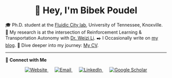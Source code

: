 <h1 align="center">👋 Hey, I'm Bibek Poudel</h1>

🎓 Ph.D. student at the [Fluidic City lab](), University of Tennessee, Knoxville.
🚀 My research is at the intersection of Reinforcement Learning & Transportation Autonomy with [Dr. Weizi Li](https://weizi-li.github.io).
✒️ I Occasionally write on [my blog](https://poudel-bibek.github.io/archives/).
📄 Dive deeper into my journey: [My CV](https://nbviewer.org/github/poudel-bibek/poudel-bibek.github.io/blob/main/data/others/Bibek_Poudel.pdf).

---

💬 **Connect with Me**
<p align="center">
  <a href="https://poudel-bibek.github.io/" style="margin-right: 20px;">
    <img src="https://icons8.com/icon/VJz2Ob51dvZJ/website" alt="Website">
  </a>
  <a href="mailto:bibek@email.com" style="margin-right: 20px;">
    <img src="https://img.icons8.com/fluent/48/000000/email.png" alt="Email">
  </a>
  <a href="https://www.linkedin.com/in/poudel-bibek/" style="margin-right: 20px;">
    <img src="https://img.icons8.com/fluent/48/000000/linkedin.png" alt="LinkedIn">
  </a>
  <a href="https://scholar.google.com/citations?user=YOUR_USER_ID">
    <img src="https://img.icons8.com/color/48/000000/google-scholar.png" alt="Google Scholar">
  </a>
</p>
